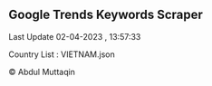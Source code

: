 

## Google Trends Keywords Scraper 
 
Last Update 02-04-2023 , 13:57:33

Country List :
VIETNAM.json



© Abdul Muttaqin 
